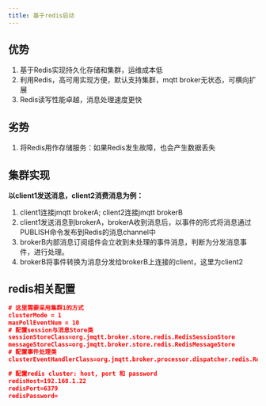 ```yaml
---
title: 基于redis启动
---
```


## 优势
1. 基于Redis实现持久化存储和集群，运维成本低
2. 利用Redis，高可用实现方便，默认支持集群，mqtt broker无状态，可横向扩展
3. Redis读写性能卓越，消息处理速度更快
## 劣势
1. 将Redis用作存储服务：如果Redis发生故障，也会产生数据丢失
## 集群实现
**以client1发送消息，client2消费消息为例：**

1. client1连接jmqtt brokerA; client2连接jmqtt brokerB
2. client1发送消息到brokerA，brokerA收到消息后，以事件的形式将消息通过PUBLISH命令发布到Redis的消息channel中
3. brokerB内部消息订阅组件会立收到未处理的事件消息，判断为分发消息事件，进行处理。
4. brokerB将事件转换为消息分发给brokerB上连接的client，这里为client2

## redis相关配置
```json
# 这里需要采用集群1的方式
clusterMode = 1
maxPollEventNum = 10 
# 配置session与消息Store类
sessionStoreClass=org.jmqtt.broker.store.redis.RedisSessionStore
messageStoreClass=org.jmqtt.broker.store.redis.RedisMessageStore
# 配置事件处理类
clusterEventHandlerClass=org.jmqtt.broker.processor.dispatcher.redis.RedisClusterEventHandler

# 配置redis cluster: host, port 和 password
redisHost=192.168.1.22
redisPort=6379
redisPassword=
```